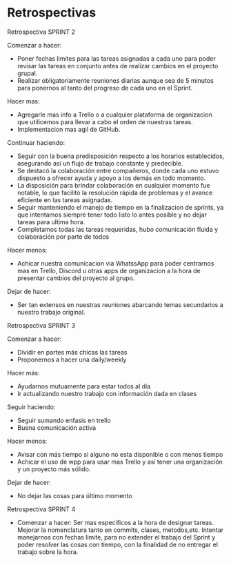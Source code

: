 # Retrospectivas

Retrospectiva SPRINT 2

Comenzar a hacer:  
- Poner fechas limites para las tareas asignadas a cada uno para poder revisar las tareas 
en conjunto antes de realizar cambios en el proyecto grupal.
- Realizar obligatoriamente reuniones diarias aunque sea de 5 minutos para ponernos al tanto
del progreso de cada uno en el Sprint.

Hacer mas:
- Agregarle mas info a Trello o a cualquier plataforma de organizacion que utilicemos para
llevar a cabo el orden de nuestras tareas.
- Implementacion mas agil de GitHub.


Continuar haciendo: 
-  Seguir con la buena  predisposición respecto a los horarios establecidos, asegurando así un flujo de trabajo constante y predecible.
-  Se destacó la colaboración entre compañeros, donde cada uno estuvo dispuesto a ofrecer ayuda y apoyo a los demás en todo momento.
-  La disposición para brindar colaboración en cualquier momento fue notable, lo que facilitó la resolución rápida de problemas y el avance eficiente en las tareas asignadas.
-  Seguir manteniendo el manejo de tiempo en la finalizacion de sprints, ya que intentamos
siempre tener todo listo lo antes posible y no dejar tareas para ultima hora.
-  Completamos todas las tareas requeridas, hubo comunicación fluida y colaboración por parte de todos

Hacer menos:
- Achicar nuestra comunicacion via WhatssApp para poder centrarnos mas en Trello, Discord u otras apps de organizacion a la hora de presentar cambios del proyecto al grupo.

Dejar de hacer:
- Ser tan extensos en nuestras reuniones abarcando temas secundarios a nuestro trabajo
original.

Retrospectiva SPRINT 3

Comenzar a hacer:
- Dividir en partes más chicas las tareas
- Proponernos a hacer una daily/weekly

Hacer más:
- Ayudarnos mutuamente para estar todos al día
- Ir actualizando nuestro trabajo con información dada en clases

Seguir haciendo:
- Seguir sumando enfasis en trello
- Buena comunicación activa

Hacer menos:
- Avisar con más tiempo si alguno no esta disponible o con menos tiempo
- Achicar el uso de wpp para usar mas Trello y así tener una organización y un proyecto más sólido.

Dejar de hacer:
- No dejar las cosas para último momento

Retrospectiva SPRINT 4

- Comenzar a hacer:
Ser mas especificos a la hora de designar tareas.
Mejorar la nomenclatura tanto en commits, clases, metodos,etc.
Intentar manejarnos con fechas limite, para no extender el trabajo del Sprint y poder resolver las cosas con tiempo, con la finalidad de no entregar el trabajo sobre la hora.
